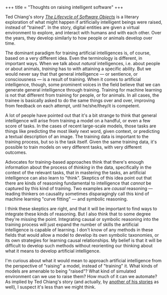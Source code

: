 +++
title = "Thoughts on raising intelligent software"
+++

Ted Chiang's story [_The Lifecycle of Software
Objects_](https://en.wikipedia.org/wiki/The_Lifecycle_of_Software_Objects) is a literary exploration
of what might happen if artificially intelligent beings were raised, instead of "trained". In the
story, digital entities are given a virtual environment to explore, and interact with humans and
with each other. Over the years, they develop similarly to how people or animals develop over time.

The dominant paradigm for training artificial intelligences is, of course, based on a very different
idea. Even the terminology is different, in important ways. When we talk about _natural_
intelligences, i.e. about people or about animals, _training_ has to with attaining a specific
ability. But we would never say that that general intelligence &mdash; or sentience, or
consciousness &mdash; is a result of training. When it comes to artificial intelligence, though,
some prominent voices in the field believe that we can generate general intelligence through
training. Training for machine learning is not that different from training for people, or for
animals. In all cases, the trainee is basically asked to do the same things over and over, improving
from feedback on each attempt, until he/she/they/it is competent.

A lot of people have pointed out that it's a bit strange to think that general intelligence will
arise from training a model on a handful, or even a few score of tasks. In the cases of recent
large-scale models, those tasks are things like predicting the most likely next word, given context,
or predicting a textual description of an image. The training data is important to the training
process, but so is the task itself. Given the same training data, it's possible to train models on
very different tasks, with very different outcomes.

Advocates for training-based approaches think that there's enough information about the process of
_thinking_ in the data, specifically in the context of the relevant tasks, that in mastering the
tasks, an artificial intelligence can also learn to "think". Skeptics of this idea point out that
there are kinds of reasoning fundamental to intelligence that _cannot_ be captured by this kind of
training. Two examples are _causal_ reasoning &mdash; leading thinkers on causality sometimes
disparagingly call this kind of machine learning "curve fitting" &mdash; and symbolic reasoning.

I think these skeptics are right, and that it will be important to find ways to integrate these
kinds of reasoning. But I also think that to some degree they're missing the point. Integrating
causal or symbolic reasoning into the training process will just expand the number of skills the
artificial intelligence is capable of learning. I don't know of any methods in these fields that
would allow a model to develop its own symbolic taxonomies, or its own strategies for learning
causal relationships. My belief is that it will be difficult to develop such methods without
reorienting our thinking about what it means to develop artificial intelligence.

I'm curious about what it would mean to approach artificial intelligence from the perspective of
"raising" a model, instead of "training" it. What kinds of models are amenable to being "raised"?
What kind of simulated environment can we use to raise them? How much of it can we automate? As
implied by Ted Chiang's story (and actually, by [another of his
stories](https://en.wikipedia.org/wiki/Dacey%27s_Patent_Automatic_Nanny) as well), I suspect it's
less than we might think.
